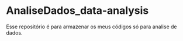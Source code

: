 # AnaliseDados_data-analysis
Esse repositório é para armazenar os meus códigos só para analise de dados.

